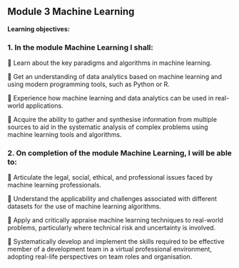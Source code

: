 ## Module 3 Machine Learning 

**Learning objectives:** 


### 1. In the module Machine Learning I shall:


	Learn about the key paradigms and algorithms in machine learning.

	Get an understanding of data analytics based on machine learning and using modern programming tools, such as Python or R.

	Experience how machine learning and data analytics can be used in real-world applications.

	Acquire the ability to gather and synthesise information from multiple sources to aid in the systematic analysis of complex problems using machine learning tools and algorithms.


### 2. On completion of the module Machine Learning, I will be able to:


	Articulate the legal, social, ethical, and professional issues faced by machine learning professionals.

	Understand the applicability and challenges associated with different datasets for the use of machine learning algorithms.

	Apply and critically appraise machine learning techniques to real-world problems, particularly where technical risk and uncertainty is involved.

	Systematically develop and implement the skills required to be effective member of a development team in a virtual professional environment, adopting real-life perspectives on team roles and organisation.

